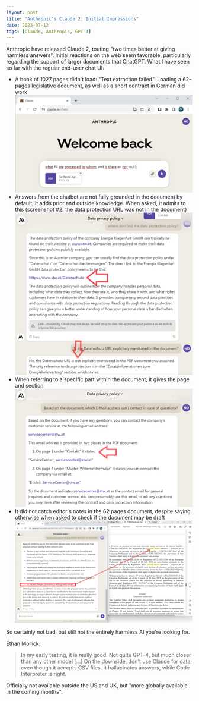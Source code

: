 ```yaml
---
layout: post
title: "Anthropic's Claude 2: Initial Impressions"
date: 2023-07-12
tags: [Claude, Anthropic, GPT-4]
---
```


Anthropic have released Claude 2, touting "two times better at giving harmless answers". Initial reactions on the web seem favorable, particularly regarding the support of larger documents that ChatGPT. What I have seen so far with the regular end-user chat UI:

- A book of 1027 pages didn't load: "Text extraction failed". Loading a 62-pages legislative document, as well as a short contract in German did work ![Claude 2 #1](assets/img/claude-2-1.png)
- Answers from the chatbot are not fully grounded in the document by default, it adds prior and outside knowledge. When asked, it admits to this (screenshot #2: the data protection URL was not in the document) ![Claude 2 #2](assets/img/claude-2-2.png)
- When referring to a specific part within the document, it gives the page and section ![Claude 2 #3](assets/img/claude-2-3.png)
- It did not catch editor's notes in the 62 pages document, despite saying otherwise when asked to check if the document may be draft ![Claude 2 #4](assets/img/claude-2-4.png)

So certainly not bad, but still not the entirely harmless AI you're looking for.

[Ethan Mollick](https://www.linkedin.com/posts/emollick_there-was-a-big-new-ai-release-today-claude-activity-7084733526662623232-1XDb?utm_source=share&utm_medium=member_desktop):

> In my early testing, it is really good. Not quite GPT-4, but much closer than any other model [...] On the downside, don't use Claude for data, even though it accepts CSV files. It hallucinates answers, while Code Interpreter is right.

Officially not available outside the US and UK, but "more globally available in the coming months".